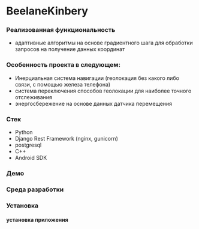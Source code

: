 # BeelaneKinbery

### Реализованная функциональность
* адаптивные алгоритмы на основе градиентного шага для обработки запросов на получение данных координат

 ### Особенность проекта в следующем:
  * Инерциальная система навигации (геолокация без какого либо связи, с помощью железа телефона)
  * система переключения способов геолокации для наиболее точного отслеживания
  * энергосбережение на основе данных датчика перемещения

 ### Стек
* Python
* Django Rest Framework (nginx, gunicorn)
* postgresql
* C++
* Android SDK

### Демо

### Среда разработки

### Установка

#### установка приложения 



